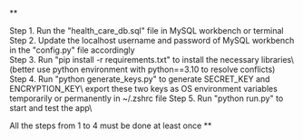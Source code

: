 **

Step 1. Run the "health_care_db.sql" file in MySQL workbench or terminal\
Step 2. Update the localhost username and password of MySQL workbench in the "config.py" file accordingly\
Step 3. Run "pip install -r requirements.txt" to install the necessary libraries\ (better use python environment with python==3.10 to resolve conflicts)\
Step 4. Run "python generate_keys.py" to generate SECRET_KEY and ENCRYPTION_KEY\ export these two keys as OS environment variables temporarily or permanently in ~/.zshrc file
Step 5. Run "python run.py" to start and test the app\

All the steps from 1 to 4 must be done at least once
**
